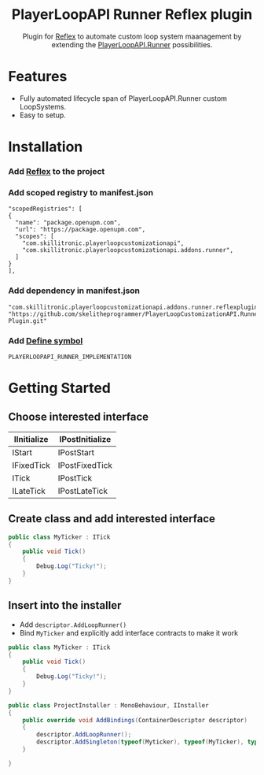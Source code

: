 <div align="center">   

<h1>PlayerLoopAPI Runner Reflex plugin</h1>
Plugin for <a href="https://github.com/gustavopsantos/Reflex#blazing-fast-minimal-but-complete-dependency-injection-library-for-unity">Reflex</a> to automate custom loop system maanagement by extending the <a href="https://github.com/skelitheprogrammer/PlayerLoop-customization-API-Runner-Addon">PlayerLoopAPI.Runner</a> possibilities.
</div>

# Features
- Fully automated lifecycle span of PlayerLoopAPI.Runner custom LoopSystems.
- Easy to setup.

# Installation

### Add [Reflex](https://github.com/gustavopsantos/Reflex#-installation) to the project
### Add scoped registry to manifest.json
```
"scopedRegistries": [
{
  "name": "package.openupm.com",
  "url": "https://package.openupm.com",
  "scopes": [
    "com.skillitronic.playerloopcustomizationapi",
    "com.skillitronic.playerloopcustomizationapi.addons.runner",
  ]
}
],
```

### Add dependency in manifest.json
```
"com.skillitronic.playerloopcustomizationapi.addons.runner.reflexplugin": "https://github.com/skelitheprogrammer/PlayerLoopCustomizationAPI.Runner.Reflex-Plugin.git"
```
### Add [Define symbol](https://github.com/skelitheprogrammer/PlayerLoop-customization-API-Runner-Addon#ready-solution)
```
PLAYERLOOPAPI_RUNNER_IMPLEMENTATION
```

# Getting Started
## Choose interested interface

| IInitialize 	| IPostInitialize 	|
|-------------	|-----------------	|
| IStart      	| IPostStart      	|
| IFixedTick  	| IPostFixedTick  	|
| ITick       	| IPostTick       	|
| ILateTick   	| IPostLateTick   	|

## Create class and add interested interface
```c#
public class MyTicker : ITick
{
    public void Tick()
    {
        Debug.Log("Ticky!");
    }
}
```
## Insert into the installer
- Add `descriptor.AddLoopRunner()`
- Bind `MyTicker` and explicitly add interface contracts to make it work
```c#
public class MyTicker : ITick
{
    public void Tick()
    {
        Debug.Log("Ticky!");
    }
}

public class ProjectInstaller : MonoBehaviour, IInstaller
{
    public override void AddBindings(ContainerDescriptor descriptor)
    {
        descriptor.AddLoopRunner();
        descriptor.AddSingleton(typeof(Myticker), typeof(MyTicker), typeof(ITick))
    }

}
```
